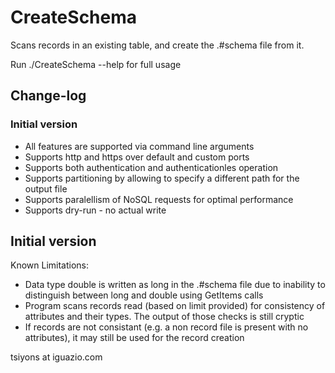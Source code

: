 # CreateSchema

Scans records in an existing table, and create the .#schema file from it.

Run ./CreateSchema --help for full usage

## Change-log
### Initial version
* All features are supported via command line arguments
* Supports http and https over default and custom ports
* Supports both authentication and authenticationles operation
* Supports partitioning by allowing to specify a different path for the output file
* Supports paralellism of NoSQL requests for optimal performance
* Supports dry-run - no actual write

## Initial version
Known Limitations:
* Data type double is written as long in the .#schema file due to inability to distinguish between long and double using GetItems calls
* Program scans records read (based on limit provided) for consistency of attributes and their types. The output of those checks is still cryptic
* If records are not consistant (e.g. a non record file is present with no attributes), it may still be used for the record creation


tsiyons at iguazio.com
